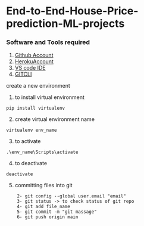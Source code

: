 # End-to-End-House-Price-prediction-ML-projects
### Software and Tools required
1. [Github Account](https://github.com)
2. [HerokuAccount](https://heroku.com)
3. [VS code IDE](https://code.visualstudio.com/)
4. [GITCLI](https://git-scm.com/downloads)

create a new environment  
1. to install virtual environment 
```
pip install virtualenv
```
2. create virtual environment name
```
virtualenv env_name
```
3. to activate
```
.\env_name\Scripts\activate
```
4. to deactivate
```
deactivate
```
5. committing files into git
``` 1- git config --global user.name "name"
    2- git config --global user.email "email"
    3- git status -> to check status of git repo
    4- git add file_name
    5- git commit -m "git massage"
    6- git push origin main
```
